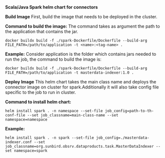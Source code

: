 **Scala/Java Spark helm chart for connectors**

**Build Image**
First, build the image that needs to be deployed in the cluster.

**Command to build the image:**
The command takes as argument the path to the application that contains the jar.

```docker buildx build -f ./spark-Dockerfile/Dockerfile --build-arg FILE_PATH=/path/to/application -t <name>:<tag-name> .```

**Example:**
Consider application is the folder which contains jars needed to run the job, the command to build the image is:

```docker buildx build -f ./spark-Dockerfile/Dockerfile --build-arg FILE_PATH=/path/to/application -t masterdata-indexer:1.0 .```


**Deploy Image**
This helm chart takes the main class name and deploys the connector image on cluster for spark.Additionally it will also take config file specific to the job to run in cluster.
    
**Command to install helm chart:**

```helm install spark . -n namespace --set-file job_config=path-to-th-conf-file --set job_classname=main-class-name --set namespace=namespace```

**Example:**

```helm install spark . -n spark --set-file job_config=./masterdata-indexer.conf --set job_classname=org.sunbird.obsrv.dataproducts.task.MasterDataIndexer --set namespace=spark```